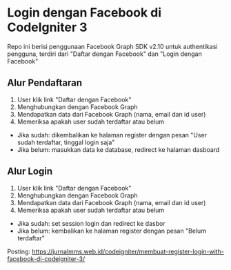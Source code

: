 # Login dengan Facebook di CodeIgniter 3

Repo ini berisi penggunaan Facebook Graph SDK v2.10 untuk authentikasi pengguna, terdiri dari "Daftar dengan Facebook" dan "Login dengan Facebook"

## Alur Pendaftaran
1. User klik link "Daftar dengan Facebook"
2. Menghubungkan dengan Facebook Graph
3. Mendapatkan data dari Facebook Graph (nama, email dan id user)
4. Memeriksa apakah user sudah terdaftar atau belum
- Jika sudah: dikembalikan ke halaman register dengan pesan "User sudah terdaftar, tinggal login saja"
- Jika belum: masukkan data ke database, redirect ke halaman dasboard

## Alur Login
1. User klik link "Daftar dengan Facebook"
2. Menghubungkan dengan Facebook Graph
3. Mendapatkan data dari Facebook Graph (nama, email dan id user)
4. Memeriksa apakah user sudah terdaftar atau belum
- Jika sudah: set session login dan redirect ke dasbor
- Jika belum: kembalikan ke halaman register dengan pesan "Belum terdaftar"

Posting: https://jurnalmms.web.id/codeigniter/membuat-register-login-with-facebook-di-codeigniter-3/
